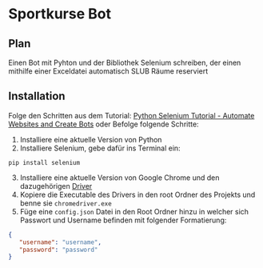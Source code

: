 # Sportkurse Bot

## Plan
Einen Bot mit Pyhton und der Bibliothek Selenium schreiben, der einen mithilfe einer Exceldatei automatisch SLUB Räume reserviert

## Installation
Folge den Schritten aus dem Tutorial: [Python Selenium Tutorial - Automate Websites and Create Bots](https://www.youtube.com/watch?v=NB8OceGZGjA) oder Befolge folgende Schritte:

1. Installiere eine aktuelle Version von Python
2. Installiere Selenium, gebe dafür ins Terminal ein:
```terminal
pip install selenium
```
3. Installiere eine aktuelle Version von Google Chrome und den dazugehörigen [Driver](https://sites.google.com/chromium.org/driver/)
4. Kopiere die Executable des Drivers in den root Ordner des Projekts und benne sie ``` chromedriver.exe ```
5. Füge eine ``` config.json ``` Datei in den Root Ordner hinzu in welcher sich Passwort und Username befinden mit folgender Formatierung:
```json
{
   "username": "username",
   "password": "password"
}
```
